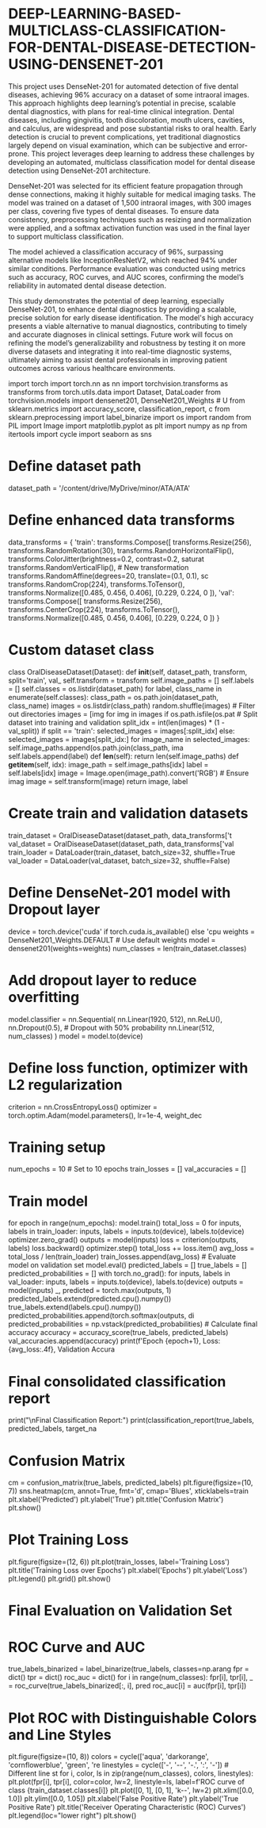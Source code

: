 # DEEP-LEARNING-BASED-MULTICLASS-CLASSIFICATION-FOR-DENTAL-DISEASE-DETECTION-USING-DENSENET-201
This project uses DenseNet-201 for automated detection of five dental diseases, achieving 96% accuracy on a dataset of some intraoral images. This approach highlights deep learning’s potential in precise, scalable dental diagnostics, with plans for real-time clinical integration.
Dental diseases, including gingivitis, tooth discoloration, mouth ulcers, cavities, and calculus, are widespread and pose substantial risks to oral health. Early detection is crucial to prevent complications, yet traditional diagnostics largely depend on visual examination, which can be subjective and error-prone. This project leverages deep learning to address these challenges by developing an automated, multiclass classification model for dental disease detection using DenseNet-201 architecture.

DenseNet-201 was selected for its efficient feature propagation through dense connections, making it highly suitable for medical imaging tasks. The model was trained on a dataset of 1,500 intraoral images, with 300 images per class, covering five types of dental diseases. To ensure data consistency, preprocessing techniques such as resizing and normalization were applied, and a softmax activation function was used in the final layer to support multiclass classification.

The model achieved a classification accuracy of 96%, surpassing alternative models like InceptionResNetV2, which reached 94% under similar conditions. Performance evaluation was conducted using metrics such as accuracy, ROC curves, and AUC scores, confirming the model’s reliability in automated dental disease detection.

This study demonstrates the potential of deep learning, especially DenseNet-201, to enhance dental diagnostics by providing a scalable, precise solution for early disease identification. The model's high accuracy presents a viable alternative to manual diagnostics, contributing to timely and accurate diagnoses in clinical settings. Future work will focus on refining the model’s generalizability and robustness by testing it on more diverse datasets and integrating it into real-time diagnostic systems, ultimately aiming to assist dental professionals in improving patient outcomes across various healthcare environments.

 import torch
 import torch.nn as nn
 import torchvision.transforms as transforms
 from torch.utils.data import Dataset, DataLoader
 from torchvision.models import densenet201, DenseNet201_Weights  # U
 from sklearn.metrics import accuracy_score, classification_report, c
 from sklearn.preprocessing import label_binarize
 import os
 import random
 from PIL import Image
 import matplotlib.pyplot as plt
 import numpy as np
 from itertools import cycle
 import seaborn as sns
 # Define dataset path
 dataset_path = '/content/drive/MyDrive/minor/ATA/ATA'
 # Define enhanced data transforms
 data_transforms = {
    'train': transforms.Compose([
        transforms.Resize(256),
        transforms.RandomRotation(30),
        transforms.RandomHorizontalFlip(),
        transforms.ColorJitter(brightness=0.2, contrast=0.2, saturat
        transforms.RandomVerticalFlip(),  # New transformation
        transforms.RandomAffine(degrees=20, translate=(0.1, 0.1), sc
        transforms.RandomCrop(224),
        transforms.ToTensor(),
        transforms.Normalize([0.485, 0.456, 0.406], [0.229, 0.224, 0
    ]),
    'val': transforms.Compose([
        transforms.Resize(256),
        transforms.CenterCrop(224),
        transforms.ToTensor(),
        transforms.Normalize([0.485, 0.456, 0.406], [0.229, 0.224, 0
    ])
 }
 # Custom dataset class
 class OralDiseaseDataset(Dataset):
    def __init__(self, dataset_path, transform, split='train', val_
        self.transform = transform
        self.image_paths = []
        self.labels = []
        self.classes = os.listdir(dataset_path)
        for label, class_name in enumerate(self.classes):
            class_path = os.path.join(dataset_path, class_name)
            images = os.listdir(class_path)
            random.shuffle(images)
            # Filter out directories
            images = [img for img in images if os.path.isfile(os.pat
            # Split dataset into training and validation
            split_idx = int(len(images) * (1 - val_split))
            if split == 'train':
                selected_images = images[:split_idx]
            else:
                selected_images = images[split_idx:]
                 for image_name in selected_images:
                self.image_paths.append(os.path.join(class_path, ima
                self.labels.append(label)
    def __len__(self):
        return len(self.image_paths)
    def __getitem__(self, idx):
        image_path = self.image_paths[idx]
        label = self.labels[idx]
        image = Image.open(image_path).convert('RGB')  # Ensure imag
        image = self.transform(image)
        return image, label
 # Create train and validation datasets
 train_dataset = OralDiseaseDataset(dataset_path, data_transforms['t
 val_dataset = OralDiseaseDataset(dataset_path, data_transforms['val
 train_loader = DataLoader(train_dataset, batch_size=32, shuffle=True
 val_loader = DataLoader(val_dataset, batch_size=32, shuffle=False)
 # Define DenseNet-201 model with Dropout layer
 device = torch.device('cuda' if torch.cuda.is_available() else 'cpu
 weights = DenseNet201_Weights.DEFAULT  # Use default weights
 model = densenet201(weights=weights)
 num_classes = len(train_dataset.classes)
 # Add dropout layer to reduce overfitting
 model.classifier = nn.Sequential(
    nn.Linear(1920, 512),
    nn.ReLU(),
    nn.Dropout(0.5),  # Dropout with 50% probability
    nn.Linear(512, num_classes)
 )
 model = model.to(device)
 # Define loss function, optimizer with L2 regularization
 criterion = nn.CrossEntropyLoss()
 optimizer = torch.optim.Adam(model.parameters(), lr=1e-4, weight_dec
 # Training setup
 num_epochs = 10  # Set to 10 epochs
 train_losses = []
 val_accuracies = []
 # Train model
 for epoch in range(num_epochs):
    model.train()
    total_loss = 0
    for inputs, labels in train_loader:
        inputs, labels = inputs.to(device), labels.to(device)
        optimizer.zero_grad()
        outputs = model(inputs)
        loss = criterion(outputs, labels)
        loss.backward()
        optimizer.step()
        total_loss += loss.item()
    avg_loss = total_loss / len(train_loader)
    train_losses.append(avg_loss)
    # Evaluate model on validation set
    model.eval()
    predicted_labels = []
    true_labels = []
     predicted_probabilities = []
    with torch.no_grad():
        for inputs, labels in val_loader:
            inputs, labels = inputs.to(device), labels.to(device)
            outputs = model(inputs)
            _, predicted = torch.max(outputs, 1)
            predicted_labels.extend(predicted.cpu().numpy())
            true_labels.extend(labels.cpu().numpy())
            predicted_probabilities.append(torch.softmax(outputs, di
    predicted_probabilities = np.vstack(predicted_probabilities)
    # Calculate final accuracy
    accuracy = accuracy_score(true_labels, predicted_labels)
    val_accuracies.append(accuracy)
    print(f'Epoch {epoch+1}, Loss: {avg_loss:.4f}, Validation Accura
 # Final consolidated classification report
 print("\nFinal Classification Report:")
 print(classification_report(true_labels, predicted_labels, target_na
 # Confusion Matrix
 cm = confusion_matrix(true_labels, predicted_labels)
 plt.figure(figsize=(10, 7))
 sns.heatmap(cm, annot=True, fmt='d', cmap='Blues', xticklabels=train
 plt.xlabel('Predicted')
 plt.ylabel('True')
 plt.title('Confusion Matrix')
 plt.show()
 # Plot Training Loss
 plt.figure(figsize=(12, 6))
 plt.plot(train_losses, label='Training Loss')
 plt.title('Training Loss over Epochs')
 plt.xlabel('Epochs')
 plt.ylabel('Loss')
 plt.legend()
 plt.grid()
 plt.show()
 # Final Evaluation on Validation Set
 # ROC Curve and AUC
 true_labels_binarized = label_binarize(true_labels, classes=np.arang
 fpr = dict()
 tpr = dict()
 roc_auc = dict()
 for i in range(num_classes):
    fpr[i], tpr[i], _ = roc_curve(true_labels_binarized[:, i], pred
    roc_auc[i] = auc(fpr[i], tpr[i])
 # Plot ROC with Distinguishable Colors and Line Styles
 plt.figure(figsize=(10, 8))
 colors = cycle(['aqua', 'darkorange', 'cornflowerblue', 'green', 're
 linestyles = cycle(['-', '--', '-.', ':', '-'])  # Different line st
 for i, color, ls in zip(range(num_classes), colors, linestyles):
    plt.plot(fpr[i], tpr[i], color=color, lw=2, linestyle=ls,
             label=f'ROC curve of class {train_dataset.classes[i]} 
plt.plot([0, 1], [0, 1], 'k--', lw=2)
 plt.xlim([0.0, 1.0])
 plt.ylim([0.0, 1.05])
 plt.xlabel('False Positive Rate')
 plt.ylabel('True Positive Rate')
 plt.title('Receiver Operating Characteristic (ROC) Curves')
  plt.legend(loc="lower right")
 plt.show()
